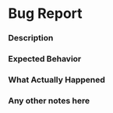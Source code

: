 # Bug Report

### Description

<!-- Describe Bug Here -->

### Expected Behavior

<!-- Describe Expected Behavior -->

### What Actually Happened

<!-- Describe the behavior you experienced -->

### Any other notes here

<!-- If you have any images, attach them to the issue! -->
